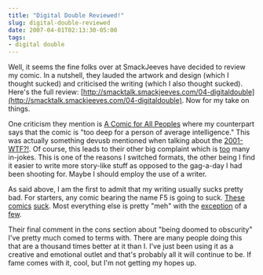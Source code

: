 ```yaml
---
title: "Digital Double Reviewed!"
slug: digital-double-reviewed
date: 2007-04-01T02:13:30-05:00
tags:
- digital double
---
```

Well, it seems the fine folks over at SmackJeeves have decided to review my comic. In a nutshell, they lauded the artwork and design (which I thought sucked) and criticised the writing (which I also thought sucked). Here's the full review: [http://smacktalk.smackjeeves.com/04-digitaldouble](http://smacktalk.smackjeeves.com/04-digitaldouble). Now for my take on things.

One criticism they mention is [A Comic for All Peoples](http://digitaldouble.smackjeeves.com/comics/73400/) where my counterpart says that the comic is "too deep for a person of average intelligence." This was actually something devusb mentioned when talking about the [2001-WTF?!](http://digitaldouble.smackjeeves.com/comics/72976/). Of course, this leads to their other big complaint which is [too](http://digitaldouble.smackjeeves.com/comics/92848/) many in-jokes. This is one of the reasons I switched formats, the other being I find it easier to write more story-like stuff as opposed to the gag-a-day I had been shooting for. Maybe I should employ the use of a writer.

As said above, I am the first to admit that my writing usually sucks pretty bad. For starters, any comic bearing the name F5 is going to suck. [These](http://digitaldouble.smackjeeves.com/comics/54191/) [comics](http://digitaldouble.smackjeeves.com/comics/63958/) [suck](http://digitaldouble.smackjeeves.com/comics/88991/). Most everything else is pretty "meh" with the [exception](http://digitaldouble.smackjeeves.com/comics/116184/) of a [few](http://digitaldouble.smackjeeves.com/comics/63395/).

Their final comment in the cons section about "being doomed to obscurity" I've pretty much comed to terms with. There are many people doing this that are a thousand times better at it than I. I've just been using it as a creative and emotional outlet and that's probably all it will continue to be. If fame comes with it, cool, but I'm not getting my hopes up.
